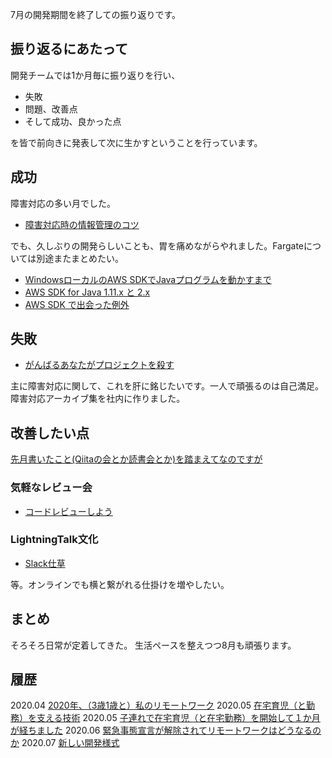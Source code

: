 7月の開発期間を終了しての振り返りです。

## 振り返るにあたって

開発チームでは1か月毎に振り返りを行い、

- 失敗
- 問題、改善点
- そして成功、良かった点

を皆で前向きに発表して次に生かすということを行っています。


## 成功

障害対応の多い月でした。

- [障害対応時の情報管理のコツ](https://qiita.com/e99h2121/items/3c7b170a5725c7c0d0e5)

でも、久しぶりの開発らしいことも、胃を痛めながらやれました。Fargateについては別途またまとめたい。

- [WindowsローカルのAWS SDKでJavaプログラムを動かすまで](https://qiita.com/e99h2121/items/7b153c12f61470ffdf48)
- [AWS SDK for Java 1.11.x と 2.x](https://qiita.com/e99h2121/items/2dd857fc5bc20796d691)
- [AWS SDK で出会った例外](https://qiita.com/e99h2121/items/21cd273ac3b880e6b6ab)


## 失敗

- [がんばるあなたがプロジェクトを殺す](http://kiroh.hateblo.jp/entry/2013/08/09/134507)

主に障害対応に関して、これを肝に銘じたいです。一人で頑張るのは自己満足。障害対応アーカイブ集を社内に作りました。


## 改善したい点

[先月書いたこと(Qiitaの会とか読書会とか)を踏まえてなのですが](https://qiita.com/e99h2121/items/ae4f480cb074b3905749)

### 気軽なレビュー会

- [コードレビューしよう](https://qiita.com/e99h2121/items/aa87405e7acf9ba416b6)

### LightningTalk文化

- [Slack仕草](https://qiita.com/e99h2121/items/6a6f06cfaf4a74fca0f3)

等。オンラインでも横と繋がれる仕掛けを増やしたい。


## まとめ

そろそろ日常が定着してきた。
生活ペースを整えつつ8月も頑張ります。


## 履歴

2020.04 [2020年、（3歳1歳と）私のリモートワーク](https://qiita.com/e99h2121/items/c8878d027603745a6426)
2020.05 [在宅育児（と勤務）を支える技術](https://qiita.com/e99h2121/items/475045cabd005a7add57)
2020.05 [子連れで在宅育児（と在宅勤務）を開始して１か月が経ちました](https://qiita.com/e99h2121/items/cb7471fd833b086b7233)
2020.06 [緊急事態宣言が解除されてリモートワークはどうなるのか](https://qiita.com/e99h2121/items/086822c3f74ebca75364)
2020.07 [新しい開発様式](https://qiita.com/e99h2121/items/ae4f480cb074b3905749)

